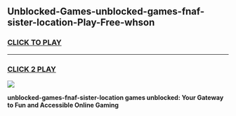 
## Unblocked-Games-unblocked-games-fnaf-sister-location-Play-Free-whson
<h3>
<a href="https://premium76.site?title=unblocked-games-fnaf-sister-location&ref=23A">CLICK TO PLAY</a></h3>
<hr>

<h3>
<a href="https://premium76.site?title=unblocked-games-fnaf-sister-location&ref=23A">CLICK 2 PLAY</a>
  
</h3>

<a href="https://premium76.site?title=unblocked-games-fnaf-sister-location&ref=23A"><img src="https://clearcache.store/games.png"></a>


**unblocked-games-fnaf-sister-location games unblocked: Your Gateway to Fun and Accessible Online Gaming**
